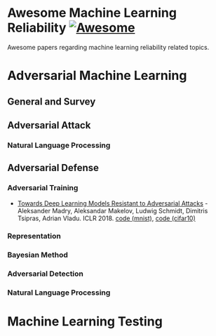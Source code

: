 # Awesome Machine Learning Reliability [![Awesome](https://awesome.re/badge.svg)](https://awesome.re)
Awesome papers regarding machine learning reliability related topics.

# Adversarial Machine Learning

## General and Survey

## Adversarial Attack

### Natural Language Processing

## Adversarial Defense

### Adversarial Training

* [Towards Deep Learning Models Resistant to Adversarial Attacks](https://arxiv.org/abs/1706.06083) - Aleksander Madry, Aleksandar Makelov, Ludwig Schmidt, Dimitris Tsipras, Adrian Vladu. ICLR 2018. [code (mnist)](https://github.com/MadryLab/mnist_challenge), [code (cifar10)](https://github.com/MadryLab/cifar10_challenge)

### Representation

### Bayesian Method

### Adversarial Detection

### Natural Language Processing

# Machine Learning Testing
